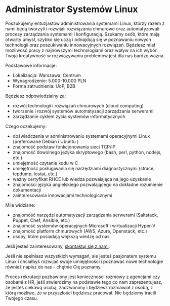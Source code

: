 # Administrator Systemów Linux

Poszukujemy entuzjastów administrowania systemami Linux, którzy razem z nami będą tworzyli i rozwijali rozwiązania chmurowe oraz automatyzowali procesy zarządzania systemami i konfiguracją. Szukamy osób, które mają otwarty umysł, szybko się uczą i odnajdują się w poznawaniu nowych technologii oraz poszukiwaniu innowacyjnych rozwiązań. Będziesz miał możliwość pracy z najnowszymi technologiami oraz wpływ na ich wybór. Twoja kreatywność w rozwiązywaniu problemów jest dla nas bardzo ważna.

Podstawowe informacje: 

* Lokalizacja: Warszawa, Centrum
* Wynagrodzenie: 5.000-10.000 PLN
* Forma zatrudnienia: UoP, B2B

Będziesz odpowiedzialny za:


 * rozwój technologii i rozwiązań chmurowych (cloud computing)
 * tworzenie i rozwój systemów automatyzacji zarządzania serwerami
 * zarządzanie cyklem życia systemów informatycznych

Czego oczekujemy:

 * doświadczenia w administrowaniu systemami operacyjnymi Linux (preferowane Debian i Ubuntu )
 * znajomość podstaw funkcjonowania sieci TCP/IP
 * znajomość dowolnego języka skryptowego (bash, perl, python, nodejs, etc.)
 * umiejętność czytanie kodu w C
 * umiejętność posługiwania się narzędziami diagnostycznymi (strace, tcpdump, iostat, etc.)
 * ważny certyfikat RHCE lub wiedza pozwalająca na jego uzyskanie
 * znajomości języka angielskiego pozwalającego na dokładne rozumienie dokumentacji
 * zainteresowania innowacjami technologicznymi

Mile widziane:

 * znajomość narzędzi automatyzacji zarządzania serwerami (Saltstack, Puppet, Chef, Ansible, etc.)
 * znajomość systemów operacyjnych Microsoft i wirtualizacji Hyper-V
 * znajomość platform chmurowych (AWS, Azure, Openstack, etc.)
 * osoby, które posiadają większą wiedzę od nas

Jeśli jesteś zainteresowany, [skontaktuj się z nami](/about-us/contact.md).

Jeśli nie spełniasz wszystkich wymagań, ale jesteś pasjonatem systemu Linux i chciałbyś rozwijać swoje umiejętności i poznawać nowe technologie również napisz do nas - chętnie Cię poznamy.

Proces rekrutacji pozbawiony jest konieczności rozmowy z agencjami czy osobami z HR, jeśli stwierdzimy na podstawie tego co nam zaprezentujesz, że jesteś ciekawą osobą, zadzwonimy i będziesz rozmawiał z osobą, z którą możliwe, że w przyszłości będziesz pracował. Nie będziemy tracili Twojego czasu.
